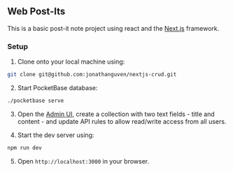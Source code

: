 ## Web Post-Its
This is a basic post-it note project using react and the [Next.js](https://nextjs.org/) framework.

### Setup
1. Clone onto your local machine using:
``` bash
git clone git@github.com:jonathanguven/nextjs-crud.git
```

2. Start PocketBase database:
``` bash
./pocketbase serve
```

3. Open the [Admin UI](http://127.0.0.1:8090/_/), create a collection with two text fields - title and content -  and update API rules to allow read/write access from all users.

4. Start the dev server using:
```bash
npm run dev
```

5. Open `http://localhost:3000` in your browser.


